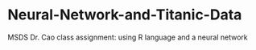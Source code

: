 # Neural-Network-and-Titanic-Data
MSDS Dr. Cao class assignment: using R language and a neural network

